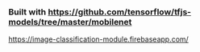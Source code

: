 ### Built with https://github.com/tensorflow/tfjs-models/tree/master/mobilenet
https://image-classification-module.firebaseapp.com/
